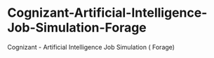 # Cognizant-Artificial-Intelligence-Job-Simulation-Forage
Cognizant - Artificial Intelligence Job Simulation ( Forage)
